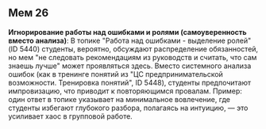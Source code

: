 ## Мем 26

**Игнорирование работы над ошибками и ролями (самоуверенность вместо анализа)**: В топике "Работа над ошибками - выделение ролей" (ID 5440) студенты, вероятно, обсуждают распределение обязанностей, но мем "не следовать рекомендациям из руководств и считать, что сам знаешь лучше" может проявляться здесь. Вместо системного анализа ошибок (как в тренинге понятий из "ЦС предпринимательской возможности. Тренировка понятий", ID 5448), студенты предпочитают импровизацию, что приводит к повторяющимся провалам. Пример: один ответ в топике указывает на минимальное вовлечение, где студенты избегают глубокого разбора, полагаясь на интуицию, — это усиливает хаос в групповой работе.